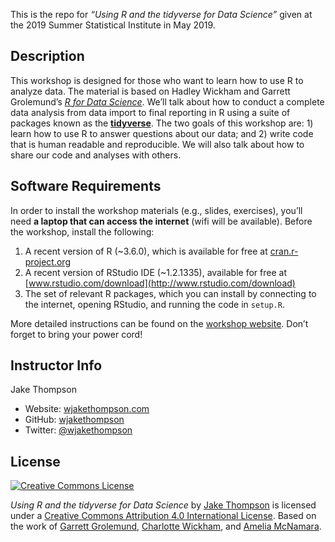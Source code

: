 
This is the repo for *“Using R and the tidyverse for Data Science”*
given at the 2019 Summer Statistical Institute in May 2019.

## Description

This workshop is designed for those who want to learn how to use R to
analyze data. The material is based on Hadley Wickham and Garrett
Grolemund’s [*R for Data Science*](https://r4ds.had.co.nz/index.html).
We’ll talk about how to conduct a complete data analysis from data
import to final reporting in R using a suite of packages known as the
[**tidyverse**](https://tidyverse.org). The two goals of this workshop
are: 1) learn how to use R to answer questions about our data; and 2)
write code that is human readable and reproducible. We will also talk
about how to share our code and analyses with others.

## Software Requirements

In order to install the workshop materials (e.g., slides, exercises),
you’ll need **a laptop that can access the internet** (wifi will be
available). Before the workshop, install the following:

1.  A recent version of R (~3.6.0), which is available for free at
    [cran.r-project.org](http://www.cran.r-project.org)
2.  A recent version of RStudio IDE (~1.2.1335), available for free at
    [www.rstudio.com/download](http://www.rstudio.com/download)
3.  The set of relevant R packages, which you can install by connecting
    to the internet, opening RStudio, and running the code in `setup.R`.

More detailed instructions can be found on the [workshop
website](https://tidy-ds.wjakethompson.com/prework/local/). Don’t forget
to bring your power cord\!

## Instructor Info

Jake Thompson

  - Website: [wjakethompson.com](https://wjakethompson.com)
  - GitHub: [wjakethompson](https://github.com/wjakethompson)
  - Twitter:
[@wjakethompson](https://twitter.com/wjakethompson)

## License

<a rel="license" href="http://creativecommons.org/licenses/by/4.0/"><img alt="Creative Commons License" style="border-width:0" src="https://i.creativecommons.org/l/by/4.0/88x31.png" /></a>

*Using R and the tidyverse for Data Science* by [Jake
Thompson](https://wjakethompson.com) is licensed under a
<a rel="license" href="http://creativecommons.org/licenses/by/4.0/">Creative
Commons Attribution 4.0 International License</a>. Based on the work of
[Garrett
Grolemund](https://github.com/rstudio-education/master-the-tidyverse),
[Charlotte
Wickham](https://github.com/cwickham/data-science-in-tidyverse), and
[Amelia
McNamara](https://github.com/AmeliaMN/data-science-in-tidyverse).
